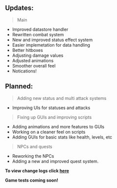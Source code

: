 ## **Updates:**
 
> Main
  
  - Improved datastore handler  
  - Rewritten combat system
  - New and improved status effect system
  - Easier implemetation for data handling
  - Better hitboxes
  - Adjusting damage values
  - Adjusted animations
  - Smoother overall feel
  - Notications!
  

## **Planned:**

> Adding new status and multi attack systems
  - Improving UIs for statuses and attacks
> Fixing up GUIs and improving scripts
  - Adding animations and more features to GUIs
  - Working on a cleaner feel on scripts 
  - Adding GUIs for basic stats like health, levels, etc
> NPCs and quests
  - Reworking the NPCs
  - Adding a new and improved quest system.

**To view change logs click [here](https://github.com/fireblast3228/Update/tree/main/Changelogs)**

**Game tests coming soon!**
